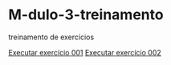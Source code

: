 # M-dulo-3-treinamento
 
 treinamento de exercícios

 <a href="Módulo-3-treinamento/fundo001"> Executar exercício 001</a>
  <a href="Módulo-3-treinamento/fundo002"> Executar exercício 002</a>